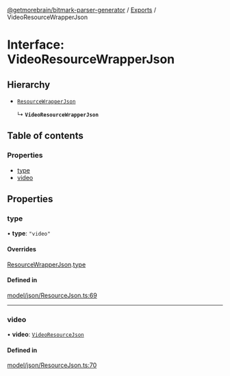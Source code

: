 [@getmorebrain/bitmark-parser-generator](../API.md) / [Exports](../modules.md) / VideoResourceWrapperJson

# Interface: VideoResourceWrapperJson

## Hierarchy

- [`ResourceWrapperJson`](ResourceWrapperJson.md)

  ↳ **`VideoResourceWrapperJson`**

## Table of contents

### Properties

- [type](VideoResourceWrapperJson.md#type)
- [video](VideoResourceWrapperJson.md#video)

## Properties

### type

• **type**: ``"video"``

#### Overrides

[ResourceWrapperJson](ResourceWrapperJson.md).[type](ResourceWrapperJson.md#type)

#### Defined in

[model/json/ResourceJson.ts:69](https://github.com/getMoreBrain/bitmark-parser-generator/blob/9ddf9e2/src/model/json/ResourceJson.ts#L69)

___

### video

• **video**: [`VideoResourceJson`](VideoResourceJson.md)

#### Defined in

[model/json/ResourceJson.ts:70](https://github.com/getMoreBrain/bitmark-parser-generator/blob/9ddf9e2/src/model/json/ResourceJson.ts#L70)
